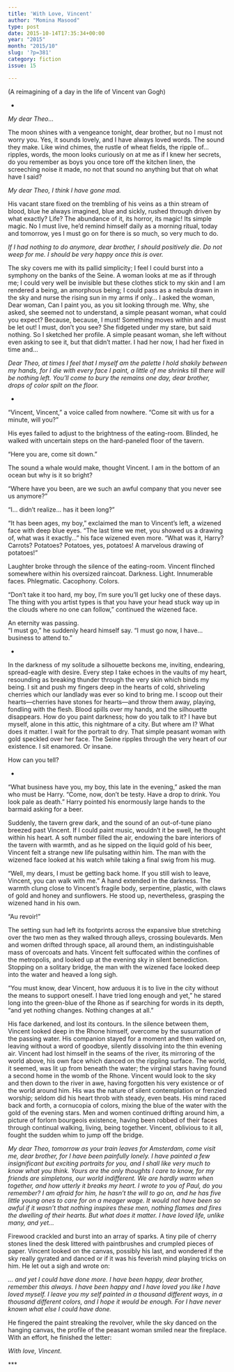 ```yaml
---
title: 'With Love, Vincent'
author: "Momina Masood"
type: post
date: 2015-10-14T17:35:34+00:00
year: "2015"
month: "2015/10"
slug: '?p=381'
category: fiction
issue: 15

---
```

(A reimagining of a day in the life of Vincent van Gogh)

*

_My dear Theo…_

The moon shines with a vengeance tonight, dear brother, but no I must not worry you. Yes, it sounds lovely, and I have always loved words. The sound they make. Like wind chimes, the rustle of wheat fields, the ripple of… ripples, words, the moon looks curiously on at me as if I knew her secrets, do you remember as boys you once tore off the kitchen linen, the screeching noise it made, no not that sound no anything but that oh what have I said?

_My dear Theo, I think I have gone mad._

His vacant stare fixed on the trembling of his veins as a thin stream of blood, blue he always imagined, blue and sickly, rushed through driven by what exactly? Life? The abundance of it, its horror, its magic! Its simple magic. No I must live, he’d remind himself daily as a morning ritual, today and tomorrow, yes I must go on for there is so much, so very much to do.

_If I had nothing to do anymore, dear brother, I should positively die. Do not weep for me. I should be very happy once this is over._

The sky covers me with its pallid simplicity; I feel I could burst into a symphony on the banks of the Seine. A woman looks at me as if through me; I could very well be invisible but these clothes stick to my skin and I am rendered a being, an amorphous being; I could pass as a nebula drawn in the sky and nurse the rising sun in my arms if only… I asked the woman, Dear woman, Can I paint you, as you sit looking through me. Why, she asked, she seemed not to understand, a simple peasant woman, what could you expect? Because, because, I must! Something moves within and it must be let out! I must, don’t you see? She fidgeted under my stare, but said nothing. So I sketched her profile. A simple peasant woman, she left without even asking to see it, but that didn’t matter. I had her now, I had her fixed in time and…

_Dear Theo, at times I feel that I myself am the palette I hold shakily between my hands, for I die with every face I paint, a little of me shrinks till there will be nothing left. You’ll come to bury the remains one day, dear brother, drops of color spilt on the floor._

*

“Vincent, Vincent,” a voice called from nowhere. “Come sit with us for a minute, will you?”

His eyes failed to adjust to the brightness of the eating-room. Blinded, he walked with uncertain steps on the hard-paneled floor of the tavern.

“Here you are, come sit down.”

The sound a whale would make, thought Vincent. I am in the bottom of an ocean but why is it so bright?

“Where have you been, are we such an awful company that you never see us anymore?”

“I… didn’t realize… has it been long?”

“It has been ages, my boy,” exclaimed the man to Vincent’s left, a wizened face with deep blue eyes. “The last time we met, you showed us a drawing of, what was it exactly…” his face wizened even more. “What was it, Harry? Carrots? Potatoes? Potatoes, yes, potatoes! A marvelous drawing of potatoes!”

Laughter broke through the silence of the eating-room. Vincent flinched somewhere within his oversized raincoat. Darkness. Light. Innumerable faces. Phlegmatic. Cacophony. Colors.

“Don’t take it too hard, my boy, I’m sure you’ll get lucky one of these days. The thing with you artist types is that you have your head stuck way up in the clouds where no one can follow,” continued the wizened face.

An eternity was passing.  
“I must go,” he suddenly heard himself say. “I must go now, I have… business to attend to.”

*

In the darkness of my solitude a silhouette beckons me, inviting, endearing, spread-eagle with desire. Every step I take echoes in the vaults of my heart, resounding as breaking thunder through the very skin which binds my being. I sit and push my fingers deep in the hearts of cold, shriveling cherries which our landlady was ever so kind to bring me. I scoop out their hearts—cherries have stones for hearts—and throw them away, playing, fondling with the flesh. Blood spills over my hands, and the silhouette disappears. How do you paint darkness; how do you talk to it? I have but myself, alone in this attic, this nightmare of a city. But where am I? What does it matter. I wait for the portrait to dry. That simple peasant woman with gold speckled over her face. The Seine ripples through the very heart of our existence. I sit enamored. Or insane.

How can you tell?

*

“What business have you, my boy, this late in the evening,” asked the man who must be Harry. “Come, now, don’t be testy. Have a drop to drink. You look pale as death.” Harry pointed his enormously large hands to the barmaid asking for a beer.

Suddenly, the tavern grew dark, and the sound of an out-of-tune piano breezed past Vincent. If I could paint music, wouldn’t it be swell, he thought within his heart. A soft number filled the air, endowing the bare interiors of the tavern with warmth, and as he sipped on the liquid gold of his beer, Vincent felt a strange new life pulsating within him. The man with the wizened face looked at his watch while taking a final swig from his mug.

“Well, my dears, I must be getting back home. If you still wish to leave, Vincent, you can walk with me.” A hand extended in the darkness. The warmth clung close to Vincent’s fragile body, serpentine, plastic, with claws of gold and honey and sunflowers. He stood up, nevertheless, grasping the wizened hand in his own.

“Au revoir!”

The setting sun had left its footprints across the expansive blue stretching over the two men as they walked through alleys, crossing boulevards. Men and women drifted through space, all around them, an indistinguishable mass of overcoats and hats. Vincent felt suffocated within the confines of the metropolis, and looked up at the evening sky in silent benediction. Stopping on a solitary bridge, the man with the wizened face looked deep into the water and heaved a long sigh.

“You must know, dear Vincent, how arduous it is to live in the city without the means to support oneself. I have tried long enough and yet,” he stared long into the green-blue of the Rhone as if searching for words in its depth, “and yet nothing changes. Nothing changes at all.”

His face darkened, and lost its contours. In the silence between them, Vincent looked deep in the Rhone himself, overcome by the susurration of the passing water. His companion stayed for a moment and then walked on, leaving without a word of goodbye, silently dissolving into the thin evening air. Vincent had lost himself in the seams of the river, its mirroring of the world above, his own face which danced on the rippling surface. The world, it seemed, was lit up from beneath the water; the virginal stars having found a second home in the womb of the Rhone. Vincent would look to the sky and then down to the river in awe, having forgotten his very existence or of the world around him. His was the nature of silent contemplation or frenzied worship; seldom did his heart throb with steady, even beats. His mind raced back and forth, a cornucopia of colors, mixing the blue of the water with the gold of the evening stars. Men and women continued drifting around him, a picture of forlorn bourgeois existence, having been robbed of their faces through continual walking, living, being together. Vincent, oblivious to it all, fought the sudden whim to jump off the bridge.

_My dear Theo, tomorrow as your train leaves for Amsterdam, come visit me, dear brother, for I have been painfully lonely. I have painted a few insignificant but exciting portraits for you, and I shall like very much to know what you think. Yours are the only thoughts I care to know, for my friends are simpletons, our world indifferent. We are hardly warm when together, and how utterly it breaks my heart. I wrote to you of Paul, do you remember? I am afraid for him, he hasn’t the will to go on, and he has five little young ones to care for on a meager wage. It would not have been so awful if it wasn’t that nothing inspires these men, nothing flames and fires the dwelling of their hearts. But what does it matter. I have loved life, unlike many, and yet…_

Firewood crackled and burst into an array of sparks. A tiny pile of cherry stones lined the desk littered with paintbrushes and crumpled pieces of paper. Vincent looked on the canvas, possibly his last, and wondered if the sky really gyrated and danced or if it was his feverish mind playing tricks on him. He let out a sigh and wrote on:

_… and yet I could have done more. I have been happy, dear brother, remember this always. I have been happy and I have loved you like I have loved myself. I leave you my self painted in a thousand different ways, in a thousand different colors, and I hope it would be enough. For I have never known what else I could have done._

He fingered the paint streaking the revolver, while the sky danced on the hanging canvas, the profile of the peasant woman smiled near the fireplace. With an effort, he finished the letter:

_With love, Vincent._

\***
